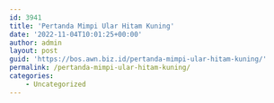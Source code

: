 ```yaml
---
id: 3941
title: 'Pertanda Mimpi Ular Hitam Kuning'
date: '2022-11-04T10:01:25+00:00'
author: admin
layout: post
guid: 'https://bos.awn.biz.id/pertanda-mimpi-ular-hitam-kuning/'
permalink: /pertanda-mimpi-ular-hitam-kuning/
categories:
    - Uncategorized
---
```


